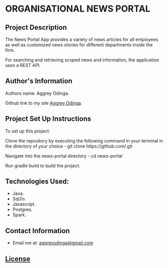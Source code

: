 # ORGANISATIONAL NEWS PORTAL

## Project Description
   
   The News Portal App provides a variety of news articles for all employees as well as customized news stories for different departments inside the firm.
   
   For searching and retrieving scoped news and information, the application uses a REST API.
   


## Author's Information

<p>Authors name: Aggrey Odinga.</p>

Github link to my site [Aggrey Odinga](https://github.com/Aggrey-Odinga).

## Project Set Up Instructions

 To set up this project:

<p> Clone the repository by executing the following command in your terminal in the directory of your choice - git clone https://github.com/.git<p>
<p> Navigate into the news-portal directory - cd news-portal <p>
<p> Run gradle build to build the project. </p>

## Technologies Used:
   
   - Java.
   - Sql2o.
   - Javascript.
   - Postgres.
   - Spark.
   
## Contact Information
   
   - Email me at: aggreyodinga@gmail.com
   
   ## [License](https://github.com/Aggrey-Odinga//blob/master/LICENSE)